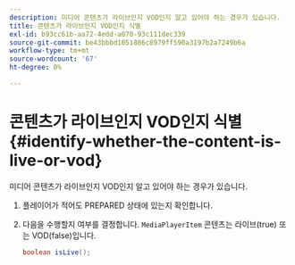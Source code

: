 ```yaml
---
description: 미디어 콘텐츠가 라이브인지 VOD인지 알고 있어야 하는 경우가 있습니다.
title: 콘텐츠가 라이브인지 VOD인지 식별
exl-id: b93cc61b-aa72-4edd-a070-93c111dec339
source-git-commit: be43bbbd1051886c8979ff590a3197b2a7249b6a
workflow-type: tm+mt
source-wordcount: '67'
ht-degree: 0%

---
```


# 콘텐츠가 라이브인지 VOD인지 식별{#identify-whether-the-content-is-live-or-vod}

미디어 콘텐츠가 라이브인지 VOD인지 알고 있어야 하는 경우가 있습니다.

1. 플레이어가 적어도 PREPARED 상태에 있는지 확인합니다.
1. 다음을 수행할지 여부를 결정합니다. `MediaPlayerItem` 콘텐츠는 라이브(true) 또는 VOD(false)입니다.

   ```java
   boolean isLive();
   ```
